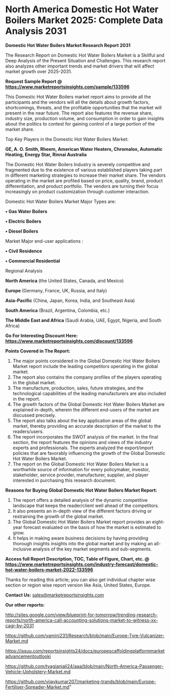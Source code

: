 # North America Domestic Hot Water Boilers Market 2025: Complete Data Analysis 2031

<strong>Domestic Hot Water Boilers Market Research Report 2031</strong>

The Research Report on Domestic Hot Water Boilers Market is a Skillful and Deep Analysis of the Present Situation and Challenges. This research report also analyzes other important trends and market drivers that will affect market growth over 2025-2031.

<strong>Request Sample Report @ <a href=https://www.marketreportsinsights.com/sample/133596>https://www.marketreportsinsights.com/sample/133596</a></strong>

This Domestic Hot Water Boilers market report aims to provide all the participants and the vendors will all the details about growth factors, shortcomings, threats, and the profitable opportunities that the market will present in the near future. The report also features the revenue share, industry size, production volume, and consumption in order to gain insights about the politics to contest for gaining control of a large portion of the market share.

Top Key Players in the Domestic Hot Water Boilers Market:

<strong>GE, A. O. Smith, Rheem, American Water Heaters, Chromalox, Automatic Heating, Energy Star, Rinnai Australia</strong>

The Domestic Hot Water Boilers Industry is severely competitive and fragmented due to the existence of various established players taking part in different marketing strategies to increase their market share. The vendors operating in the market are profiled based on price, quality, brand, product differentiation, and product portfolio. The vendors are turning their focus increasingly on product customization through customer interaction.

Domestic Hot Water Boilers Market Major Types are:

<strong>• Gas Water Boilers

• Electric Boilers

• Diesel Boilers</strong>

Market Major end-user applications :

<strong>• Civil Residence

• Commercial Residential</strong>

Regional Analysis

</u><strong><b>North America</b></strong> (the United States, Canada, and Mexico)

<strong><b>Europe </b></strong>(Germany, France, UK, Russia, and Italy)

<strong><b>Asia-Pacific</b></strong> (China, Japan, Korea, India, and Southeast Asia)

<strong><b>South America</b></strong> (Brazil, Argentina, Colombia, etc.)

<strong><b>The Middle East and Africa</b></strong> (Saudi Arabia, UAE, Egypt, Nigeria, and South Africa)

<strong>Go For Interesting Discount Here: <a href=https://www.marketreportsinsights.com/discount/133596>https://www.marketreportsinsights.com/discount/133596</a></strong>

<strong>Points Covered in The Report:</strong>
<ol>
  <li>The major points considered in the Global Domestic Hot Water Boilers Market report include the leading competitors operating in the global market.</li>
  <li>The report also contains the company profiles of the players operating in the global market.</li>
  <li>The manufacture, production, sales, future strategies, and the technological capabilities of the leading manufacturers are also included in the report.</li>
  <li>The growth factors of the Global Domestic Hot Water Boilers Market are explained in-depth, wherein the different end-users of the market are discussed precisely.</li>
  <li>The report also talks about the key application areas of the global market, thereby providing an accurate description of the market to the readers/users.</li>
  <li>The report incorporates the SWOT analysis of the market. In the final section, the report features the opinions and views of the industry experts and professionals. The experts analyzed the export/import policies that are favorably influencing the growth of the Global Domestic Hot Water Boilers Market.</li>
  <li>The report on the Global Domestic Hot Water Boilers Market is a worthwhile source of information for every policymaker, investor, stakeholder, service provider, manufacturer, supplier, and player interested in purchasing this research document.</li>
</ol>
<strong>Reasons for Buying Global Domestic Hot Water Boilers Market Report:</strong>

<ol>
  <li>The report offers a detailed analysis of the dynamic competitive landscape that keeps the reader/client well ahead of the competitors.</li>
  <li>It also presents an in-depth view of the different factors driving or restraining the growth of the global market.</li>
  <li>The Global Domestic Hot Water Boilers Market report provides an eight-year forecast evaluated on the basis of how the market is estimated to grow.</li>
  <li>It helps in making aware business decisions by having providing thorough insights insights into the global market and by making an all-inclusive analysis of the key market segments and sub-segments.</li>
</ol>
<strong>Access full Report Description, TOC, Table of Figure, Chart, etc. @ <a href=https://www.marketreportsinsights.com/industry-forecast/domestic-hot-water-boilers-market-2022-133596>https://www.marketreportsinsights.com/industry-forecast/domestic-hot-water-boilers-market-2022-133596</a></strong>


Thanks for reading this article; you can also get individual chapter wise section or region wise report version like Asia, United States, Europe.

<strong>Contact Us:</strong>
sales@marketreportsinsights.com

<strong>Our other reports:</strong>

<a href=http://sites.google.com/view/blueprint-for-tomorrow/trending-research-reports/north-america-call-accounting-solutions-market-to-witness-xx-cagr-by-2031>http://sites.google.com/view/blueprint-for-tomorrow/trending-research-reports/north-america-call-accounting-solutions-market-to-witness-xx-cagr-by-2031</a>

<a href=https://github.com/yamini231/Research/blob/main/Europe-Tyre-Vulcanizer-Market.md>https://github.com/yamini231/Research/blob/main/Europe-Tyre-Vulcanizer-Market.md</a>

<a href=https://issuu.com/reportsinsights24/docs/europescaffoldingplatformmarketadvancementoutlooki>https://issuu.com/reportsinsights24/docs/europescaffoldingplatformmarketadvancementoutlooki</a>

<a href=https://github.com/tyagianjali24/aaa/blob/main/North-America-Passenger-Vehicle-Upholstery-Market.md>https://github.com/tyagianjali24/aaa/blob/main/North-America-Passenger-Vehicle-Upholstery-Market.md</a>

<a href=https://github.com/vijaykumar207/marketing-trands/blob/main/Europe-Fertiliser-Spreader-Market.md>https://github.com/vijaykumar207/marketing-trands/blob/main/Europe-Fertiliser-Spreader-Market.md</a>"
